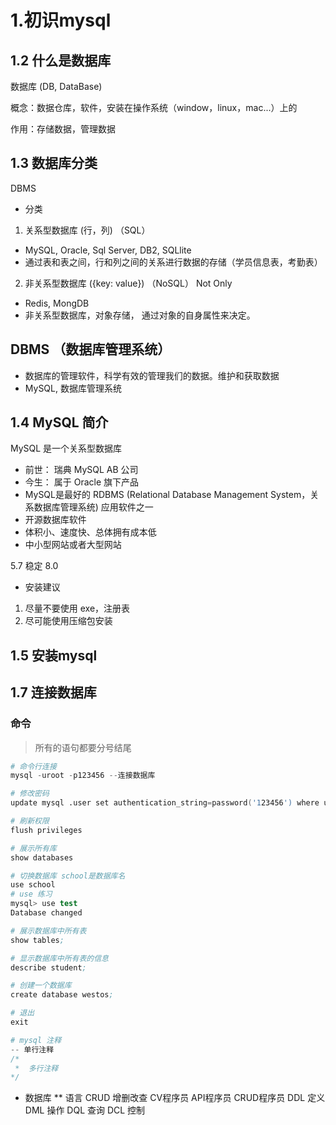 # 1.初识mysql


## 1.2 什么是数据库

数据库 (DB, DataBase)

概念：数据仓库，软件，安装在操作系统（window，linux，mac...）上的

作用：存储数据，管理数据 

## 1.3 数据库分类

DBMS

* 分类
1. 关系型数据库 (行，列) （SQL）
  * MySQL, Oracle, Sql Server, DB2, SQLlite
  * 通过表和表之间，行和列之间的关系进行数据的存储（学员信息表，考勤表）

2. 非关系型数据库 ({key: value}) （NoSQL） Not Only
  * Redis, MongDB
  * 非关系型数据库，对象存储， 通过对象的自身属性来决定。

## DBMS （数据库管理系统）

* 数据库的管理软件，科学有效的管理我们的数据。维护和获取数据
* MySQL, 数据库管理系统

## 1.4 MySQL 简介

MySQL 是一个关系型数据库

* 前世： 瑞典 MySQL AB 公司
* 今生： 属于 Oracle 旗下产品
* MySQL是最好的 RDBMS (Relational Database Management System，关系数据库管理系统) 应用软件之一
* 开源数据库软件
* 体积小、速度快、总体拥有成本低
* 中小型网站或者大型网站

5.7 稳定 8.0


* 安装建议
1. 尽量不要使用 exe，注册表
2. 尽可能使用压缩包安装

## 1.5 安装mysql

<!-- http://www.cnblogs.com/hellokuangshen/p/10242958 -->

## 1.7 连接数据库

### 命令

> 所有的语句都要分号结尾

```s
# 命令行连接
mysql -uroot -p123456 --连接数据库

# 修改密码
update mysql .user set authentication_string=password('123456') where user='root' and Host = 'localhost'

# 刷新权限
flush privileges

# 展示所有库
show databases

# 切换数据库 school是数据库名
use school
# use 练习
mysql> use test
Database changed

# 展示数据库中所有表
show tables;

# 显示数据库中所有表的信息
describe student;

# 创建一个数据库
create database westos;

# 退出
exit

# mysql 注释
-- 单行注释
/*
 *  多行注释
*/
```


* 数据库 ** 语言 CRUD 增删改查   CV程序员  API程序员 CRUD程序员
DDL   定义
DML   操作
DQL   查询
DCL   控制